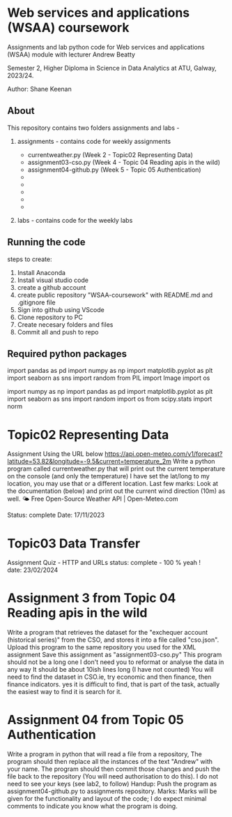 # Web services and applications (WSAA) coursework
Assignments and lab python code for Web services and applications (WSAA) module with lecturer Andrew Beatty 

Semester 2, Higher Diploma in Science in Data Analytics at ATU, Galway, 2023/24. 

Author: Shane Keenan 


## About 

This repository contains two folders assignments and labs - 

1. assignments - contains code for weekly assignments 
    - currentweather.py   (Week 2 - Topic02 Representing Data)
    - assignment03-cso.py (Week 4 - Topic 04 Reading apis in the wild)
    - assignment04-github.py    (Week 5 - Topic 05 Authentication)
    - 
    - 
    - 
    - 
    - 

2. labs - contains code for the weekly labs 


## Running the code 

steps to create:  

1. Install Anaconda 
2. Install visual studio code 
3. create a github account 
4. create public repository "WSAA-coursework" with README.md and .gitignore file
5. Sign into github using VScode 
6. Clone repository to PC 
7. Create necesary folders and files
8. Commit all and push to repo 

## Required python packages

import pandas as pd
import numpy as np
import matplotlib.pyplot as plt
import seaborn as sns
import random 
from PIL import Image
import os

import numpy as np 
import pandas as pd 
import matplotlib.pyplot as plt 
import seaborn as sns 
import random 
import os
from scipy.stats import norm





















# Topic02 Representing Data

Assignment
Using the URL below
https://api.open-meteo.com/v1/forecast?latitude=53.82&longitude=-9.5&current=temperature_2m
Write a python program called currentweather.py that will print out the current temperature on the console (and only the temperature)
I have set the lat/long to my location, you may use that or a different location.
Last few marks:
Look at the documentation (below) and print out the current wind direction (10m) as well.
🌤️ Free Open-Source Weather API | Open-Meteo.com

Status: complete 
Date: 17/11/2023


# Topic03 Data Transfer

Assignment 
Quiz - HTTP and URLs 
status: complete - 100 % yeah !  
date: 23/02/2024


# Assignment 3 from Topic 04 Reading apis in the wild

Write a program that retrieves the dataset for the "exchequer account (historical series)" from the CSO, and stores it into a file called "cso.json".
Upload this program to the same repository you used for the XML assignment
Save this assignment as "assignment03-cso.py"
This program should not be a long one
I don't need you to reformat or analyse the data in any way
It should be about 10ish lines long (I have not counted)
You will need to find the dataset in CSO.ie, try economic and then finance, then finance indicators. yes it is difficult to find, that is part of the task, actually the easiest way to find it is search for it.



# Assignment 04 from Topic 05 Authentication

Write a program in python that will read a file from a repository, 
The program should then replace all the instances of the text "Andrew" with your name. 
The program should then commit those changes and push the file back to the repository (You will need authorisation to do this).
I do not need to see your keys (see lab2, to follow)
Handup: Push the program as assignment04-github.py to assignments repository.
Marks: Marks will be given for the functionality and layout of the code; I do expect minimal comments to indicate you know what the program is doing.



